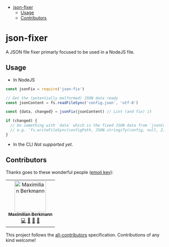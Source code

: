 <!-- START doctoc generated TOC please keep comment here to allow auto update -->
<!-- DON'T EDIT THIS SECTION, INSTEAD RE-RUN doctoc TO UPDATE -->

- [json-fixer](#json-fixer)
  - [Usage](#usage)
  - [Contributors](#contributors)

<!-- END doctoc generated TOC please keep comment here to allow auto update -->

# json-fixer

A JSON file fixer primarly focused to be used in a NodeJS file.

## Usage

- In NodeJS

```js
const jsonFix = require('json-fix')

// Get the (potentially malformed) JSON data ready
const jsonContent = fs.readFileSync('config.json', 'utf-8')

const {data, changed} = jsonFix(jsonContent) // Lint (and fix) it

if (changed) {
  // Do something with `data` which is the fixed JSON data from `jsonContent`
  // e.g. `fs.writeFileSync(configPath, JSON.stringify(config, null, 2))`
}
```

- In the CLI
  _Not supported yet_.

## Contributors

<!-- ALL-CONTRIBUTORS-LIST:START - Do not remove or modify this section -->
<!-- prettier-ignore -->
Thanks goes to these wonderful people ([emoji key](https://allcontributors.org/docs/en/emoji-key)):

<table><tr><td align="center"><a href="http://maxcubing.wordpress.com"><img src="https://avatars0.githubusercontent.com/u/8260834?v=4" width="100px;" alt="Maximilian Berkmann"/><br /><sub><b>Maximilian Berkmann</b></sub></a><br /><a href="https://github.com/Berkmann18/json-fixer/commits?author=Berkmann18" title="Code">💻</a> <a href="https://github.com/Berkmann18/json-fixer/commits?author=Berkmann18" title="Documentation">📖</a> <a href="#ideas-Berkmann18" title="Ideas, Planning, & Feedback">🤔</a> <a href="#maintenance-Berkmann18" title="Maintenance">🚧</a></td></tr></table>

<!-- ALL-CONTRIBUTORS-LIST:END -->

This project follows the [all-contributors](https://github.com/all-contributors/all-contributors) specification. Contributions of any kind welcome!
